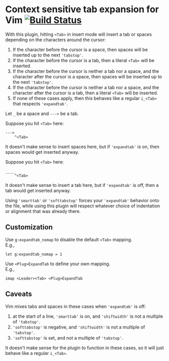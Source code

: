 # Context sensitive tab expansion for Vim [![Build Status][1]][2]

With this plugin, hitting `<Tab>` in insert mode will insert a tab or spaces
depending on the characters around the cursor:

1.  If the character before the cursor is a space, then spaces will be inserted
    up to the next `'tabstop'`.
2.  If the character before the cursor is a tab, then a literal `<Tab>` will be
    inserted.
3.  If the character before the cursor is neither a tab nor a space, and the
    character after the cursor is a space, then spaces will be inserted
    up to the next `'tabstop'`.
4.  If the character before the cursor is neither a tab nor a space, and the
    character after the cursor is a tab, then a literal `<Tab>` will be
    inserted.
5.  If none of these cases apply, then this behaves like a regular `i_<Tab>`
    that respects `'expandtab'`.

Let `_` be a space and `--->` be a tab.

Suppose you hit `<Tab>` here:

```
--->
    ^<Tab>
```

It doesn't make sense to insert spaces here, but if `'expandtab'` is on, then
spaces would get inserted anyway.

Suppose you hit `<Tab>` here:

```
____
    ^<Tab>
```

It doesn't make sense to insert a tab here, but if `'expandtab'` is off, then a
tab would get inserted anyway.

Using `'smarttab'` or `'softtabstop'` forces your `'expandtab'` behavior onto
the file, while using this plugin will respect whatever choice of indentation or
alignment that was already there.

## Customization

Use `g:expandtab_nomap` to disable the default `<Tab>` mapping. \
E.g.,

```vim
let g:expandtab_nomap = 1
```

Use `<Plug>ExpandTab` to define your own mapping. \
E.g.,

```vim
imap <Leader><Tab> <Plug>ExpandTab
```

## Caveats

Vim mixes tabs and spaces in these cases when `'expandtab'` is off:

1.  at the start of a line, `'smarttab'` is on, and `'shiftwidth'` is not a
    multiple of `'tabstop'`.
2.  `'softtabstop'` is negative, and `'shiftwidth'` is not a multiple of
    `'tabstop'`.
3.  `'softtabstop'` is set, and not a multiple of `'tabstop'`.

It doesn't make sense for the plugin to function in these cases, so it will just
behave like a regular `i_<Tab>`.

[1]: https://travis-ci.com/chaoren/vim-expandtab.svg?branch=master
[2]: https://travis-ci.com/chaoren/vim-expandtab
